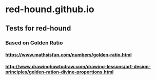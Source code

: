 # red-hound.github.io
## Tests for red-hound
### Based on Golden Ratio
#### https://www.mathsisfun.com/numbers/golden-ratio.html
#### http://www.drawinghowtodraw.com/drawing-lessons/art-design-principles/golden-ration-divine-proportions.html
